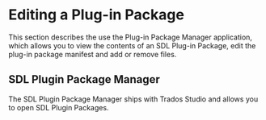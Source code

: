 Editing a Plug-in Package
====
This section describes the use the Plug-in Package Manager application, which allows you to view the contents of an SDL Plug-in Package, edit the plug-in package manifest and add or remove files.

SDL Plugin Package Manager
-----
The SDL Plugin Package Manager ships with Trados Studio and allows you to open SDL Plugin Packages.